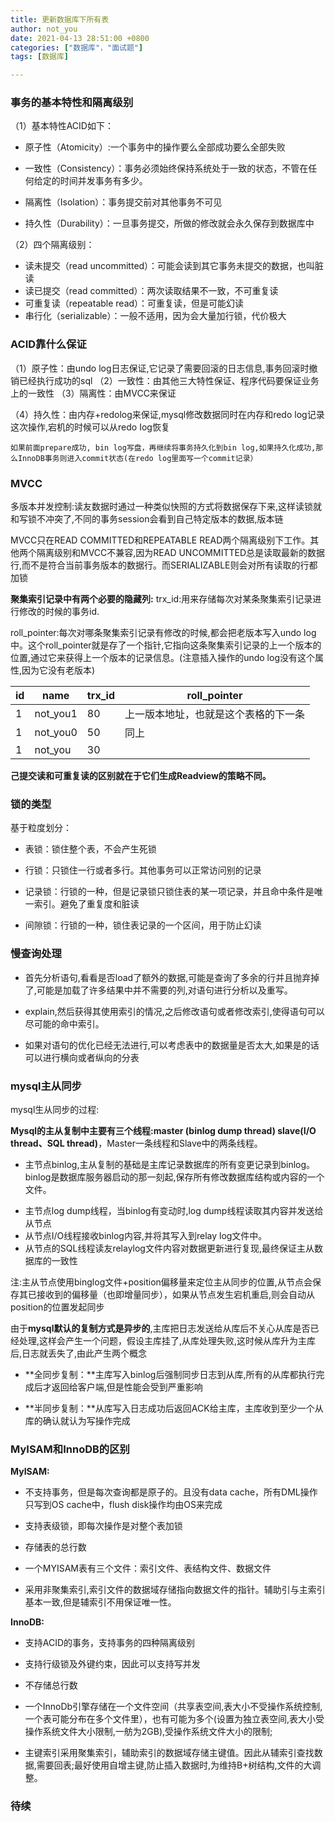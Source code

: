 ```yaml
---
title: 更新数据库下所有表
author: not_you
date: 2021-04-13 28:51:00 +0800
categories: ["数据库"，"面试题"]
tags: [数据库]

---
```




### 事务的基本特性和隔离级别

（1）基本特性ACID如下：

- 原子性（Atomicity）:一个事务中的操作要么全部成功要么全部失败

- 一致性（Consistency）：事务必须始终保持系统处于一致的状态，不管在任何给定的时间并发事务有多少。

- 隔离性（Isolation）：事务提交前对其他事务不可见

- 持久性（Durability）：一旦事务提交，所做的修改就会永久保存到数据库中

（2）四个隔离级别：

- 读未提交（read uncommitted）：可能会读到其它事务未提交的数据，也叫脏读
- 读已提交（read committed）：两次读取结果不一致，不可重复读
- 可重复读（repeatable read）：可重复读，但是可能幻读
- 串行化（serializable）：一般不适用，因为会大量加行锁，代价极大 

### ACID靠什么保证

（1）原子性：由undo log日志保证,它记录了需要回滚的日志信息,事务回滚时撤销已经执行成功的sql
（2）一致性：由其他三大特性保证、程序代码要保证业务上的一致性
（3）隔离性：由MVCC来保证

（4）持久性：由内存+redolog来保证,mysql修改数据同时在内存和redo log记录这次操作,宕机的时候可以从redo Iog恢复

``` InnoDB redo log 写盘 InnoDB事务进入prepare状态
如果前面prepare成功, bin log写盘，再继续将事务持久化到bin log,如果持久化成功,那么InnoDB事务则进入commit状态(在redo log里面写一个commit记录）
```

### MVCC

多版本并发控制:读友数据时通过一种类似快照的方式将数据保存下来,这样读锁就和写锁不冲突了,不同的事务session会看到自己特定版本的数据,版本链

MVCC只在READ COMMITTED和REPEATABLE READ两个隔离级别下工作。其他两个隔离级别和MVCC不兼容,因为READ UNCOMMITTED总是读取最新的数据行,而不是符合当前事务版本的数据行。而SERIALIZABLE则会对所有读取的行都加锁

**聚集索引记录中有两个必要的隐藏列:**
trx_id:用来存储每次对某条聚集索引记录进行修改的时候的事务id.

roll_pointer:每次对哪条聚集索引记录有修改的时候,都会把老版本写入undo log中。这个roll_pointer就是存了一个指针,它指向这条聚集索引记录的上一个版本的位置,通过它来获得上一个版本的记录信息。(注意插入操作的undo log没有这个属性,因为它没有老版本)

| id   | name     | trx_id | roll_pointer                         |
| ---- | -------- | ------ | ------------------------------------ |
| 1    | not_you1 | 80     | 上一版本地址，也就是这个表格的下一条 |
| 1    | not_you0 | 50     | 同上                                 |
| 1    | not_you  | 30     |                                      |



**己提交读和可重复读的区别就在于它们生成Readview的策略不同。**

### 锁的类型

基于粒度划分：

- 表锁：锁住整个表，不会产生死锁

- 行锁：只锁住一行或者多行。其他事务可以正常访问别的记录

- 记录锁：行锁的一种，但是记录锁只锁住表的某一项记录，并且命中条件是唯一索引。避免了重复度和脏读

- 间隙锁：行锁的一种，锁住表记录的一个区间，用于防止幻读

### 慢查询处理

- 首先分析语句,看看是否load了额外的数据,可能是查询了多余的行并且抛弃掉了,可能是加载了许多结果中并不需要的列,对语句进行分析以及重写。

- explain,然后获得其使用索引的情况,之后修改语句或者修改索引,使得语句可以尽可能的命中索引。

- 如果对语句的优化已经无法进行,可以考虑表中的数据量是否太大,如果是的话可以进行横向或者纵向的分表

### mysql主从同步

mysql生从同步的过程:

**Mysql的主从复制中主要有三个线程:master (binlog dump thread) slave(I/O thread、SQL thread)**，Master一条线程和Slave中的两条线程。

* 主节点binlog,主从复制的基础是主库记录数据库的所有变更记录到binlog。binlog是数据库服务器启动的那一刻起,保存所有修改数据库结构或内容的一个文件。

- 主节点log dump线程，当binlog有变动时,log dump线程读取其内容并发送给从节点
- 从节点I/O线程接收binlog内容,并将其写入到relay log文件中。
- 从节点的SQL线程读友relaylog文件内容对数据更新进行复现,最终保证主从数据库的一致性

注:主从节点使用binglog文件+position偏移量来定位主从同步的位置,从节点会保存其已接收到的偏移量（也即增量同步），如果从节点发生宕机重启,则会自动从position的位置发起同步

由于**mysql默认的复制方式是异步的**,主库把日志发送给从库后不关心从库是否已经处理,这样会产生一个问题，假设主库挂了,从库处理失败,这时候从库升为主库后,日志就丢失了,由此产生两个概念

- **全同步复制：**主库写入binlog后强制同步日志到从库,所有的从库都执行完成后才返回给客户端,但是性能会受到严重影响

- **半同步复制：**从库写入日志成功后返回ACK给主库，主库收到至少一个从库的确认就认为写操作完成

### MyISAM和InnoDB的区别

**MyISAM:**

- 不支持事务，但是每次查询都是原子的。且没有data cache，所有DML操作只写到OS cache中，flush disk操作均由OS来完成

- 支持表级锁，即每次操作是对整个表加锁

- 存储表的总行数

- 一个MYISAM表有三个文件：索引文件、表结构文件、数据文件

- 采用非聚集索引,索引文件的数据域存储指向数据文件的指针。辅助引与主索引基本一致,但是辅索引不用保证唯一性。

**InnoDB:**

- 支持ACID的事务，支持事务的四种隔离级别
- 支持行级锁及外键约束，因此可以支持写并发
- 不存储总行数
- 一个InnoDb引擎存储在一个文件空间（共享表空间,表大小不受操作系统控制,一个表可能分布在多个文件里），也有可能为多个(设置为独立表空间,表大小受操作系统文件大小限制,一舫为2GB),受操作系统文件大小的限制;

- 主键索引采用聚集索引，辅助索引的数据域存储主键值。因此从辅索引查找数据,需要回表;最好使用自增主键,防止插入数据时,为维持B+树结构,文件的大调整。

### 待续






